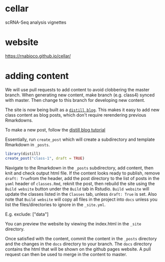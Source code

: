 # cellar
scRNA-Seq analysis vignettes

# website  

https://rnabioco.github.io/cellar/ 


# adding content

We will use pull requests to add content to avoid clobbering the master branch. When generating new content, make branch (e.g. class4) synced with master. Then change to this branch for developing new content. 

The site is now being built as a [`distill blog`](https://rstudio.github.io/distill/). This makes it easy to add new class content as blog posts, which don't require rerendering previous Rmarkdowns. 

To make a new post, follow the [distill blog tutorial]( https://rstudio.github.io/distill/blog.html)

Essentially, run `create_post` which will create a subdirectory and template Rmarkdown in `_posts`. 

```r
library(distill)
create_post("class-1", draft = TRUE)
```

Navigate to the Rmarkdown in the `_posts` subdirectory, add content, then knit and check output html file. If the content looks ready to publish, remove `draft: True`from the header, add the post directory to the list of posts in the `yaml` header of `classes.Rmd`, reknit the post, then rebuild the site using the `Build website` button under the `Build` tab in Rstudio. `Build website` will update the classes listed in the `Classes` tab, unless `draft: True` is set. Also note that `Build website` will copy all files in the project into `docs` unless you list the files/directories to ignore in the `_site.yml`.

E.g. exclude: ["data"] 

You can preview the website by viewing the index.html in the `_site` directory. 

Once satisfied with the content, commit the content in the `_posts` directory and the changes in the `docs` directory to your branch. The `docs` directory contains the html that will be shown on the github pages website. A pull request can then be used to merge in the content to master. 

